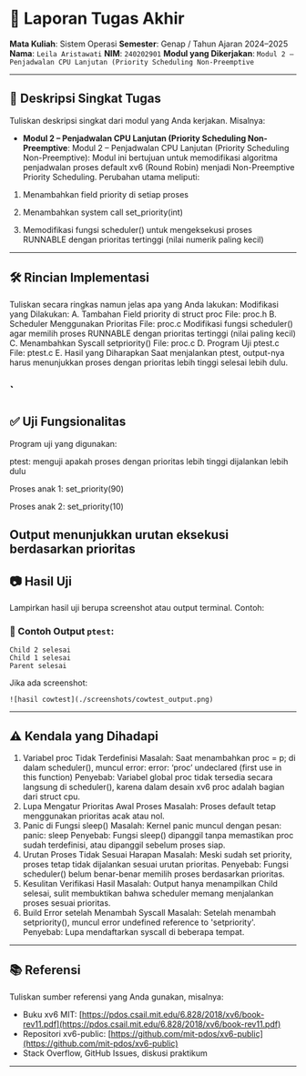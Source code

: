 # 📝 Laporan Tugas Akhir

**Mata Kuliah**: Sistem Operasi
**Semester**: Genap / Tahun Ajaran 2024–2025
**Nama**: `Leila Aristawati`
**NIM**: `240202901`
**Modul yang Dikerjakan**:
`Modul 2 – Penjadwalan CPU Lanjutan (Priority Scheduling Non-Preemptive `

---

## 📌 Deskripsi Singkat Tugas

Tuliskan deskripsi singkat dari modul yang Anda kerjakan. Misalnya:

* **Modul 2 – Penjadwalan CPU Lanjutan (Priority Scheduling Non-Preemptive**:
  Modul 2 – Penjadwalan CPU Lanjutan (Priority Scheduling Non-Preemptive): Modul ini bertujuan untuk memodifikasi algoritma penjadwalan proses default xv6 (Round Robin) menjadi Non-Preemptive Priority Scheduling. Perubahan utama meliputi:

1. Menambahkan field priority di setiap proses

2. Menambahkan system call set_priority(int)

3. Memodifikasi fungsi scheduler() untuk mengeksekusi proses RUNNABLE dengan prioritas tertinggi (nilai numerik paling kecil)
---

## 🛠️ Rincian Implementasi

Tuliskan secara ringkas namun jelas apa yang Anda lakukan:
Modifikasi yang Dilakukan: 
A. Tambahan Field priority di struct proc
File: proc.h
B. Scheduler Menggunakan Prioritas
File: proc.c
Modifikasi fungsi scheduler() agar memilih proses RUNNABLE dengan prioritas tertinggi (nilai paling kecil)
C. Menambahkan Syscall setpriority()
File: proc.c
D. Program Uji ptest.c
File: ptest.c
E. Hasil yang Diharapkan
Saat menjalankan ptest, output-nya harus menunjukkan proses dengan prioritas lebih tinggi selesai lebih dulu.

`
---

## ✅ Uji Fungsionalitas

Program uji yang digunakan:

ptest: menguji apakah proses dengan prioritas lebih tinggi dijalankan lebih dulu

Proses anak 1: set_priority(90)

Proses anak 2: set_priority(10)

Output menunjukkan urutan eksekusi berdasarkan prioritas
---

## 📷 Hasil Uji

Lampirkan hasil uji berupa screenshot atau output terminal. Contoh:

### 📍 Contoh Output `ptest`:

```
Child 2 selesai
Child 1 selesai
Parent selesai
```
Jika ada screenshot:

```
![hasil cowtest](./screenshots/cowtest_output.png)
```

---

## ⚠️ Kendala yang Dihadapi

1. Variabel proc Tidak Terdefinisi
Masalah: Saat menambahkan proc = p; di dalam scheduler(), muncul error:
error: ‘proc’ undeclared (first use in this function)
Penyebab: Variabel global proc tidak tersedia secara langsung di scheduler(), karena dalam desain xv6 proc adalah bagian dari struct cpu.
2. Lupa Mengatur Prioritas Awal Proses
Masalah: Proses default tetap menggunakan prioritas acak atau nol.
3. Panic di Fungsi sleep()
Masalah: Kernel panic muncul dengan pesan:
panic: sleep
Penyebab: Fungsi sleep() dipanggil tanpa memastikan proc sudah terdefinisi, atau dipanggil sebelum proses siap.
4. Urutan Proses Tidak Sesuai Harapan
Masalah: Meski sudah set priority, proses tetap tidak dijalankan sesuai urutan prioritas.
Penyebab: Fungsi scheduler() belum benar-benar memilih proses berdasarkan prioritas.
5. Kesulitan Verifikasi Hasil
Masalah: Output hanya menampilkan Child selesai, sulit membuktikan bahwa scheduler memang menjalankan proses sesuai prioritas.
6. Build Error setelah Menambah Syscall
Masalah: Setelah menambah setpriority(), muncul error undefined reference to 'setpriority'.
Penyebab: Lupa mendaftarkan syscall di beberapa tempat.
---

## 📚 Referensi

Tuliskan sumber referensi yang Anda gunakan, misalnya:

* Buku xv6 MIT: [https://pdos.csail.mit.edu/6.828/2018/xv6/book-rev11.pdf](https://pdos.csail.mit.edu/6.828/2018/xv6/book-rev11.pdf)
* Repositori xv6-public: [https://github.com/mit-pdos/xv6-public](https://github.com/mit-pdos/xv6-public)
* Stack Overflow, GitHub Issues, diskusi praktikum

---


